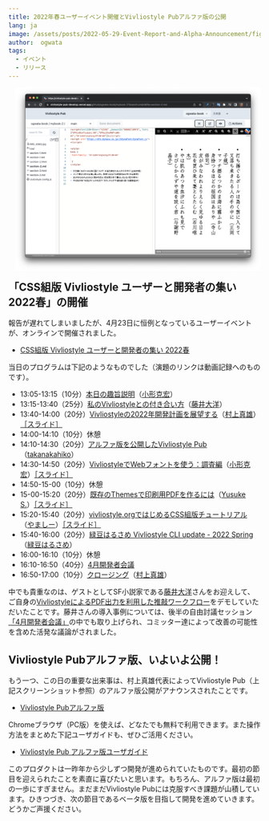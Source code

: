 ```yaml
---
title: 2022年春ユーザーイベント開催とVivliostyle Pubアルファ版の公開
lang: ja
image: /assets/posts/2022-05-29-Event-Report-and-Alpha-Announcement/fig-1.png
author:  ogwata
tags:
  - イベント
  - リリース
---
```

<div style="float: right; margin: 0 0 1em 1em;"><img src="/assets/posts/2022-05-29-Event-Report-and-Alpha-Announcement/fig-1.png" alt="2022年春ユーザーイベント開催とVivliostyle Pubアルファ版の公開"  /></div>

## 「CSS組版 Vivliostyle ユーザーと開発者の集い 2022春」の開催

報告が遅れてしまいましたが、4月23日に恒例となっているユーザーイベントが、オンラインで開催されました。

- [CSS組版 Vivliostyle ユーザーと開発者の集い 2022春](https://connpass.com/event/243092/)

当日のプログラムは下記のようなものでした（演題のリンクは動画記録へのものです）。

- 13:05-13:15（10分）[本日の趣旨説明](https://youtu.be/Q2Y5r8F1KTo)（[小形克宏](https://twitter.com/ogwata)）
- 13:15-13:40（25分）[私のVivliostyleとの付き合い方](https://youtu.be/iHYC552z2Rc)（[藤井大洋](https://twitter.com/t_trace)）
- 13:40-14:00（20分）[Vivliostyleの2022年開発計画を展望する](https://youtu.be/SrptSRhiR1M)（[村上真雄](https://twitter.com/MurakamiShinyu)）[［スライド］](https://vivliostyle.org/viewer/#src=https://github.com/murakamishinyu/vivliostyle-dev2022spring/blob/main/slide.html&bookMode=true&spread=false)
- 14:00-14:10（10分）休憩
- 14:10-14:30（20分）[アルファ版を公開したVivliostyle Pub](https://youtu.be/35eHzZay-Bo)（[takanakahiko](https://twitter.com/takanakahiko)）
- 14:30-14:50（20分）[VivliostyleでWebフォントを使う：調査編](https://youtu.be/czVRSsekLjc)（[小形克宏](https://twitter.com/ogwata)）[［スライド］](https://vivliostyle.org/viewer/#src=https://github.com/ogwata/slide-20220423-2/blob/main/myslide.html&bookMode=true&spread=false)
- 14:50-15-00（10分）休憩
- 15-00-15:20（20分）[既存のThemesで印刷用PDFを作るには](https://youtu.be/B_-I9Y90oXA)（[Yusuke S.](https://twitter.com/Uske_S)）[［スライド］](https://drive.google.com/file/d/1j0esl4jr20RoF5gpz_HZXHuJI4dfovGK/view)
- 15:20-15:40（20分）[vivliostyle.orgではじめるCSS組版チュートリアル](https://youtu.be/SMomqtdZXvg)（[やましー](https://twitter.com/yamasy1549)）[［スライド］](https://www.slideshare.net/yamasy1549s/vivliostyleorgcss)
- 15:40-16:00（20分）[緑豆はるさめ Vivliostyle CLI update - 2022 Spring](https://youtu.be/GMzLJ17MLOk)（[緑豆はるさめ](https://twitter.com/spring_raining)）
- 16:00-16:10（10分）休憩
- 16:10-16:50（40分）[4月開発者会議](https://youtu.be/o1mWsPHHQpg)
- 16:50-17:00（10分）[クロージング](https://youtu.be/VHucqSCSQxs)（[村上真雄](https://twitter.com/MurakamiShinyu)）

中でも貴重なのは、ゲストとしてSF小説家である[藤井大洋](https://taiyolab.com/?lang=ja)さんをお迎えして、ご自身の[VivliostyleによるPDF出力を利用した推敲ワークフロー](https://github.com/ttrace/autobuild)をデモしていただいたことです。藤井さんの導入事例については、後半の自由討議セッション[「4月開発者会議」](https://youtu.be/o1mWsPHHQpg)の中でも取り上げられ、コミッター達によって改善の可能性を含めた活発な議論がされました。

## Vivliostyle Pubアルファ版、いよいよ公開！

もう一つ、この日の重要な出来事は、村上真雄代表によってVivliostyle Pub（上記スクリーンショット参照）のアルファ版公開がアナウンスされたことです。

- [Vivliostyle Pubアルファ版](https://vivliostyle-pub-develop.vercel.app/)

Chromeブラウザ（PC版）を使えば、どなたでも無料で利用できます。また操作方法をまとめた下記ユーザガイドも、ぜひご活用ください。

- [Vivliostyle Pub アルファ版ユーザガイド](https://vivliostyle.github.io/docs-vivliostyle-pub/#/ja/)


このプロダクトは一昨年から少しずつ開発が進められていたものです。最初の節目を迎えられたことを素直に喜びたいと思います。もちろん、アルファ版は最初の一歩にすぎません。まだまだVivliostyle Pubには克服すべき課題が山積しています。ひきつづき、次の節目であるベータ版を目指して開発を進めていきます。どうかご声援ください。
